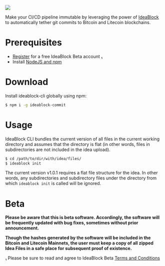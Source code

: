 ![](https://ideablock.io/ideablock-commit.png)

Make your CI/CD pipeline immutable by leveraging the power of [IdeaBlock](https://ideablock.io) to automatically tether git commits to Bitcoin and Litecoin blockchains.

# Prerequisites
- [Register](https://beta.ideablock.io) for a free IdeaBlock Beta account ₁
- Install [NodeJS and npm](https://nodejs.org/en/download/)

# Download
Install ideablock-cli globally using npm:
```bash
$ npm i -g ideablock-commit
```

# Usage
IdeaBlock CLI bundles the current version of all files in the current working directory and assumes that the directory is flat (in other words, files in subdirectories are not included in the idea upload).

```bash
$ cd /path/to/dir/with/idea/files/
$ ideablock init
```

The current version v1.0.1 requires a flat file structure for the idea.  In other words, any subdirectories and subdirectory files under the directory from which `ideablock init` is called will be ignored.

# Beta
**Please be aware that this is beta software. Accordingly, the software will be frequently updated with bug fixes, sometimes without prior announcement.**

**Though the hashes generated by the software will be included in the Bitcoin and Litecoin Mainnets, the user must keep a copy of all zipped Idea Files in a safe place for subsequent proof of existence.**

₁ Please be sure to read and agree to IdeaBlock Beta [Terms and Conditions](https://beta.ideablock.io/terms)
